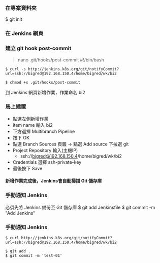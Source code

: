 ### 在專案資料夾
  $ git init
### 在 Jenkins 網頁

### 建立 git hook post-commit
> nano .git/hooks/post-commit
  #!/bin/bash
  
    $ curl -s http://jenkins.k8s.org/git/notifyCommit?url=ssh://bigred@192.168.150.4/home/bigred/wk/bi2 

    $ chmod +x .git/hooks/post-commit

到 Jenkins 網頁新增作業，作業命名 bi2
### 馬上建置
* 點選左側新增作業
* item name 輸入 bi2
* 下方選擇 Multibranch Pipeline
* 按下 OK
* 點選 Branch Sources 頁籤 -> 點選 Add source 下拉選 git
* Project Repository 輸入(主機IP)
  * ssh://bigred@192.168.150.4/home/bigred/wk/bi2
* Credentials 選擇 ssh-private-key
* 最後按下 Save
#### 新增作業完成後，Jenkins會自動掃描 Git 儲存庫

### 手動通知 Jenkins
必須先將 Jenkins 備份至 Git 儲存庫
  $ git add Jenkinsfile
  $ git commit -m "Add Jenkins"  
  
### 手動通知 Jenkins
    $ curl http://jenkins.k8s.org/git/notifyCommit?url=ssh://bigred@192.168.150.4/home/bigred/wk/bi2

    $ git add .
    $ git commit -m 'test-01'
